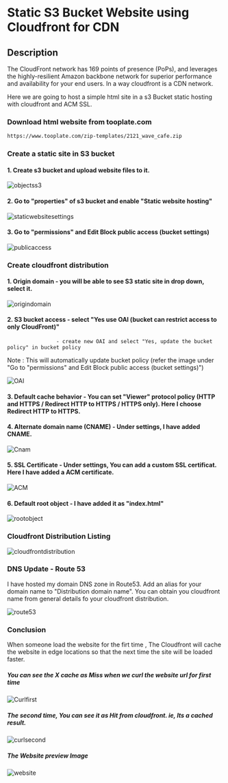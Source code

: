 # Static S3 Bucket Website using Cloudfront for CDN  

## Description

The CloudFront network has 169 points of presence (PoPs), and leverages the highly-resilient Amazon backbone network for superior performance and availability for your end users.
In a way cloudfront is a CDN network.

Here we are going to host a simple html site in a s3 Bucket static hosting with cloudfront and ACM SSL.  

### Download html website from tooplate.com
~~~sh
https://www.tooplate.com/zip-templates/2121_wave_cafe.zip 
~~~
### Create a static site in S3 bucket

#### 1. Create s3 bucket and upload website files to it.

![objectss3](https://user-images.githubusercontent.com/98936958/159854614-c877af72-635e-4afb-97ed-74a26414b47b.PNG)

#### 2. Go to "properties" of s3 bucket and enable "Static website hosting"

![staticwebsitesettings](https://user-images.githubusercontent.com/98936958/159854629-499b7d7a-74b1-44d4-99b9-dcd8e4b7acf6.PNG)

#### 3. Go to "permissions" and Edit Block public access (bucket settings)

![publicaccess](https://user-images.githubusercontent.com/98936958/159854619-8e5677bd-143f-4597-9cf3-33977f41643b.PNG)

### Create cloudfront distribution

#### 1. Origin domain - you will be able to see S3 static site in drop down, select it.

![origindomain](https://user-images.githubusercontent.com/98936958/159854616-baf92522-5490-4cd4-8cdb-4cd9e1525b8b.PNG)

#### 2. S3 bucket access - select "Yes use OAI (bucket can restrict access to only CloudFront)"
                    - create new OAI and select "Yes, update the bucket policy" in bucket policy
   Note : This will automatically update bucket policy (refer the image under "Go to "permissions" and Edit Block public access (bucket settings)")

![OAI](https://user-images.githubusercontent.com/98936958/159854612-d27a2ad3-34f9-4d4b-85b9-25a7d03ace85.PNG)

#### 3. Default cache behavior - You can set "Viewer" protocol policy (HTTP and HTTPS / Redirect HTTP to HTTPS / HTTPS only). Here I choose Redirect HTTP to HTTPS.

#### 4. Alternate domain name (CNAME) - Under settings, I have added CNAME.

![Cnam](https://user-images.githubusercontent.com/98936958/159854603-53ce93dc-40a6-40e5-99ae-097517afa6f8.PNG)

#### 5. SSL Certificate - Under settings, You can add a custom SSL certificat. Here I have added a ACM certificate. 

![ACM](https://user-images.githubusercontent.com/98936958/159854599-15b80783-cee2-4d97-8348-80fe8c4b1db3.PNG)

#### 6. Default root object - I have added it as "index.html"

![rootobject](https://user-images.githubusercontent.com/98936958/159854620-7ca64818-f20c-46e0-ac3d-efd0f45d1871.PNG)

### Cloudfront Distribution Listing

![cloudfrontdistribution](https://user-images.githubusercontent.com/98936958/159854601-74c8e068-9f4d-4dd8-8898-18efa00b33b8.PNG)

### DNS Update - Route 53

I have hosted my domain DNS zone in Route53. Add an alias for your domain name to "Distribution domain name". You can obtain you cloudfront name from general details fo your cloudfront distribution. 

![route53](https://user-images.githubusercontent.com/98936958/159854624-95bba6b6-fb41-4427-9317-477291fa58f8.PNG)

### Conclusion

When someone load the website for the firt time , The Cloudfront will cache the website in edge locations so that the next time the site will be loaded faster.

##### You can see the X cache as Miss when we curl the website url for first time

![Curlfirst](https://user-images.githubusercontent.com/98936958/159854604-51691059-9ec5-4ffd-ac45-36b161efe07c.PNG)

##### The second time, You can see it as Hit from cloudfront. ie, Its a  cached result.

![curlsecond](https://user-images.githubusercontent.com/98936958/159854607-3811cafd-8b1c-49ef-b573-9a441e24caae.PNG)

##### The Website preview Image

![website](https://user-images.githubusercontent.com/98936958/159854631-85ab4eb9-5c6c-4484-9fff-135b49bedf84.PNG)

